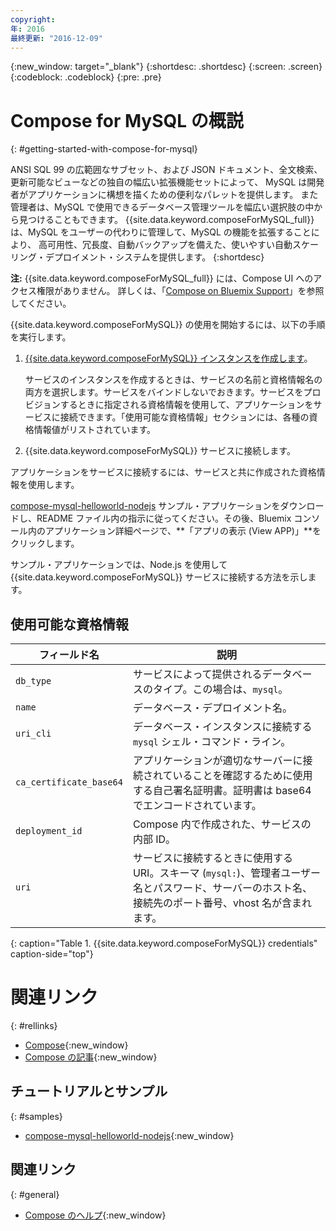 ```yaml
---
copyright:
年: 2016
最終更新: "2016-12-09"
---
```

{:new_window: target="_blank"}
{:shortdesc: .shortdesc}
{:screen: .screen}
{:codeblock: .codeblock}
{:pre: .pre}

# Compose for MySQL の概説
{: #getting-started-with-compose-for-mysql}

ANSI SQL 99 の広範囲なサブセット、および JSON ドキュメント、全文検索、更新可能なビューなどの独自の幅広い拡張機能セットによって、
MySQL は開発者がアプリケーションに構想を描くための便利なパレットを提供します。
また管理者は、MySQL で使用できるデータベース管理ツールを幅広い選択肢の中から見つけることもできます。
{{site.data.keyword.composeForMySQL_full}} は、MySQL をユーザーの代わりに管理して、MySQL の機能を拡張することにより、
高可用性、冗長度、自動バックアップを備えた、使いやすい自動スケーリング・デプロイメント・システムを提供します。
{:shortdesc}

**注:** {{site.data.keyword.composeForMySQL_full}} には、Compose UI へのアクセス権限がありません。
詳しくは、「[Compose on Bluemix Support](https://help.compose.com/docs/bluemix-compose-support)」を参照してください。

{{site.data.keyword.composeForMySQL}} の使用を開始するには、以下の手順を実行します。

1. [{{site.data.keyword.composeForMySQL}} インスタンスを作成します](https://console.ng.bluemix.net/catalog/services/compose-for-mysql/)。

   サービスのインスタンスを作成するときは、サービスの名前と資格情報名の両方を選択します。サービスをバインドしないでおきます。サービスをプロビジョンするときに指定される資格情報を使用して、アプリケーションをサービスに接続できます。「使用可能な資格情報」セクションには、各種の資格情報値がリストされています。

2. {{site.data.keyword.composeForMySQL}} サービスに接続します。

  アプリケーションをサービスに接続するには、サービスと共に作成された資格情報を使用します。

  [compose-mysql-helloworld-nodejs](https://github.com/IBM-Bluemix/compose-mysql-helloworld-nodejs) サンプル・アプリケーションをダウンロードし、README ファイル内の指示に従ってください。その後、Bluemix コンソール内のアプリケーション詳細ページで、**「アプリの表示 (View APP)」**をクリックします。

  サンプル・アプリケーションでは、Node.js を使用して {{site.data.keyword.composeForMySQL}} サービスに接続する方法を示します。


## 使用可能な資格情報

フィールド名|説明
----------|-----------
`db_type`|サービスによって提供されるデータベースのタイプ。この場合は、`mysql`。
`name`|データベース・デプロイメント名。
`uri_cli`|データベース・インスタンスに接続する `mysql` シェル・コマンド・ライン。
`ca_certificate_base64`|アプリケーションが適切なサーバーに接続されていることを確認するために使用する自己署名証明書。証明書は base64 でエンコードされています。
`deployment_id`|Compose 内で作成された、サービスの内部 ID。
`uri`|サービスに接続するときに使用する URI。スキーマ (`mysql:`)、管理者ユーザー名とパスワード、サーバーのホスト名、接続先のポート番号、vhost 名が含まれます。
{: caption="Table 1. {{site.data.keyword.composeForMySQL}} credentials" caption-side="top"}


# 関連リンク
{: #rellinks}

* [Compose](https://www.compose.com){:new_window}
* [Compose の記事](https://www.compose.com/articles/){:new_window}

## チュートリアルとサンプル
{: #samples}
* [compose-mysql-helloworld-nodejs](https://github.com/IBM-Bluemix/compose-mysql-helloworld-nodejs){:new_window}

## 関連リンク
{: #general}
* [Compose のヘルプ](https://help.compose.com/docs){:new_window}

